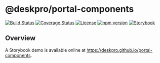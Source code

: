 @deskpro/portal-components
=================

[![Build Status](https://travis-ci.com/deskpro/portal-components.svg?branch=master)](https://travis-ci.com/deskpro/portal-components)
[![Coverage Status](https://coveralls.io/repos/github/deskpro/portal-components/badge.svg)](https://coveralls.io/github/deskpro/portal-components)
[![License](https://img.shields.io/badge/License-BSD%203--Clause-blue.svg)](https://github.com/deskpro/portal-components/blob/master/LICENSE)
[![npm version](https://img.shields.io/npm/v/@deskpro/portal-components.svg?style=flat)](https://www.npmjs.com/package/@deskpro/portal-components)
[![Storybook](https://cdn.jsdelivr.net/gh/storybookjs/brand@master/badge/badge-storybook.svg)](https://deskpro.github.io/portal-components)

## Overview

A Storybook demo is available online at https://deskpro.github.io/portal-components.
